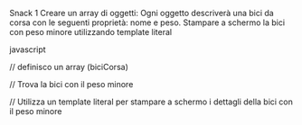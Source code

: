 Snack 1
Creare un array di oggetti:
Ogni oggetto descriverà una bici da corsa con le seguenti proprietà: nome e peso.
Stampare a schermo la bici con peso minore utilizzando  template literal

javascript

// definisco un array (biciCorsa)

// Trova la bici con il peso minore

// Utilizza un template literal per stampare a schermo i dettagli della bici con il peso minore

